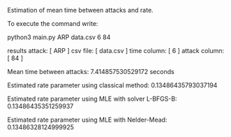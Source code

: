 Estimation of mean time between attacks and rate.

To execute the command write: 

python3 main.py ARP data.csv 6 84

results
attack: [ ARP ] csv file: [ data.csv ] time column: [ 6 ] attack column: [ 84 ]

Mean time between attacks: 7.414857530529172  seconds

Estimated rate parameter using classical method: 0.13486435793037194

Estimated rate parameter using MLE with solver L-BFGS-B: 0.13486435351259937

Estimated rate parameter using MLE with Nelder-Mead: 0.13486328124999925
